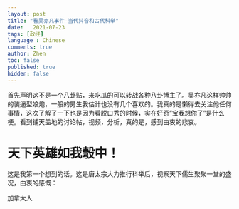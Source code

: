 ```yaml
---
layout: post
title: "看吴亦凡事件-当代抖音和古代科举"
date:   2021-07-23
tags: [政经]
language : Chinese
comments: true
author: Zhen
toc: false
published: true
hidden: false
---
```

首先声明这不是一个八卦贴，来吃瓜的可以转战各种八卦博主了。吴亦凡这样帅帅的装逼型娘炮，一般的男生我估计也没有几个喜欢的。我真的是懒得去关注他任何事情，这次了解了一下也是因为看脱口秀的时候，实在好奇“宝我想你了”是什么梗。看到铺天盖地的讨论帖，视频，分析，真的是，感到由衷的悲哀。

# 天下英雄如我彀中！

这是我第一个想到的话。这是唐太宗大力推行科举后，视察天下儒生聚聚一堂的盛况，由衷的感慨：



加拿大人

<!--stackedit_data:
eyJoaXN0b3J5IjpbLTk3MjAzMDQyXX0=
-->